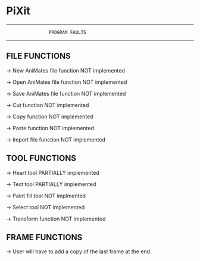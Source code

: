 # PiXit

************************************************************
					PROGRAM FAULTS
************************************************************

FILE FUNCTIONS
--------------

-> New AniMates file function NOT implemented

-> Open AniMates file function NOT implemented

-> Save AniMates file function NOT implemented

-> Cut function NOT implemented

-> Copy function NOT implemented

-> Paste function NOT implemented

-> Import file function NOT implemented


TOOL FUNCTIONS
--------------

-> Heart tool  PARTIALLY implemented

-> Text tool  PARTIALLY implemented

-> Paint fill tool NOT implmented

-> Select tool NOT implemented

-> Transform function NOT implemented


FRAME FUNCTIONS
---------------

-> 	User will have to add a copy of the last frame at the end.
